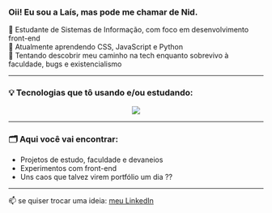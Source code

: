 ### Oii! Eu sou a Laís, mas pode me chamar de Nid.

🎨 Estudante de Sistemas de Informação, com foco em desenvolvimento front-end   
🌱 Atualmente aprendendo CSS, JavaScript e Python   
🌟 Tentando descobrir meu caminho na tech enquanto sobrevivo à faculdade, bugs e existencialismo

---

### 💡 Tecnologias que tô usando e/ou estudando:

<div align="center">
  <a href="https://skillicons.dev">
    <img src="https://skillicons.dev/icons?i=html,css,js,python,postgres,php" />
  </a>
</div>

---

### 🗂️ Aqui você vai encontrar:
- Projetos de estudo, faculdade e devaneios
- Experimentos com front-end
- Uns caos que talvez virem portfólio um dia ??

---

📫 se quiser trocar uma ideia:  [meu LinkedIn](https://www.linkedin.com/in/la%C3%ADs-viana-357a34287/)
